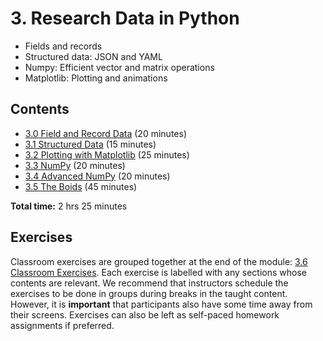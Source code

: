 # 3. Research Data in Python

- Fields and records
- Structured data: JSON and YAML
- Numpy: Efficient vector and matrix operations
- Matplotlib: Plotting and animations

## Contents

- [3.0 Field and Record Data](03_00_fields_and_records.ipynb) (20 minutes)
- [3.1 Structured Data](03_01_structured_data.ipynb) (15 minutes)
- [3.2 Plotting with Matplotlib](03_02_plotting_with_matplotlib.ipynb) (25 minutes)
- [3.3 NumPy](03_03_NumPy.ipynb) (20 minutes)
- [3.4 Advanced NumPy](03_04_NumPy_continued.ipynb) (20 minutes)
- [3.5 The Boids](03_05_boids.ipynb) (45 minutes)

**Total time:** 2 hrs 25 minutes

## Exercises

Classroom exercises are grouped together at the end of the module: [3.6 Classroom Exercises](03_06_classroom_exercises.ipynb).
Each exercise is labelled with any sections whose contents are relevant.
We recommend that instructors schedule the exercises to be done in groups during breaks in the taught content.
However, it is **important** that participants also have some time away from their screens.
Exercises can also be left as self-paced homework assignments if preferred.

